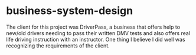 # business-system-design

The client for this project was DriverPass, a business that offers help to new/old drivers needing to pass their written DMV tests and also offers real life driving instruction with an instructor. One thing I believe I did well was recognizing the requirements of the client. 
